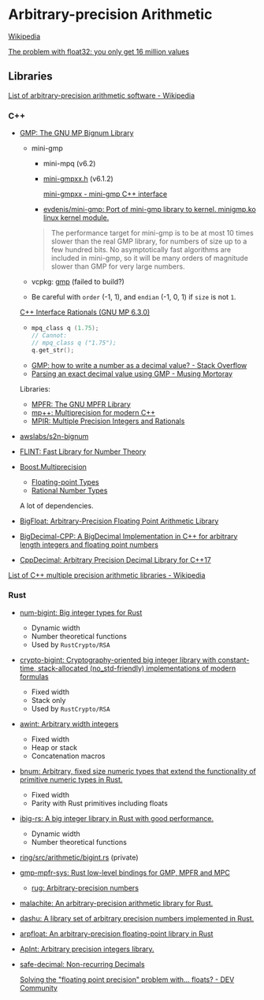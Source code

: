 # Arbitrary-precision Arithmetic
[Wikipedia](https://en.wikipedia.org/wiki/Arbitrary-precision_arithmetic)

[The problem with float32: you only get 16 million values](https://pythonspeed.com/articles/float64-float32-precision/)

## Libraries
[List of arbitrary-precision arithmetic software - Wikipedia](https://en.wikipedia.org/wiki/List_of_arbitrary-precision_arithmetic_software)

### C++
- [GMP: The GNU MP Bignum Library](https://gmplib.org/)
  - mini-gmp
    - mini-mpq (v6.2)
    - [mini-gmpxx.h](https://github.com/vfonov/cork/blob/CloudCompare/contrib/gmp-6.1.2/mini-gmp/mini-gmpxx.h) (v6.1.2)

      [mini-gmpxx - mini-gmp C++ interface](https://gmplib.org/list-archives/gmp-devel/2019-July/005271.html)
    - [evdenis/mini-gmp: Port of mini-gmp library to kernel. minigmp.ko linux kernel module.](https://github.com/evdenis/mini-gmp)

    > The performance target for mini-gmp is to be at most 10 times slower than the real GMP library, for numbers of size up to a few hundred bits. No asymptotically fast algorithms are included in mini-gmp, so it will be many orders of magnitude slower than GMP for very large numbers.
    
  - vcpkg: [gmp](https://vcpkg.io/en/package/gmp) (failed to build?)
  
  - Be careful with `order` (-1, 1), and `endian` (-1, 0, 1) if `size` is not `1`.

  [C++ Interface Rationals (GNU MP 6.3.0)](https://gmplib.org/manual/C_002b_002b-Interface-Rationals)
  - ```cpp
    mpq_class q (1.75);
    // Cannot:
    // mpq_class q ("1.75");
    q.get_str();
    ```
  - [GMP: how to write a number as a decimal value? - Stack Overflow](https://stackoverflow.com/questions/33740795/gmp-how-to-write-a-number-as-a-decimal-value)
  - [Parsing an exact decimal value using GMP - Musing Mortoray](https://mortoray.com/parsing-an-exact-decimal-value-using-gmp/)

  Libraries:
  - [MPFR: The GNU MPFR Library](https://www.mpfr.org/)
  - [mp++: Multiprecision for modern C++](https://github.com/bluescarni/mppp)
  - [MPIR: Multiple Precision Integers and Rationals](https://github.com/wbhart/mpir)

- [awslabs/s2n-bignum](https://github.com/awslabs/s2n-bignum)

- [FLINT: Fast Library for Number Theory](https://flintlib.org/)

- [Boost.Multiprecision](https://github.com/boostorg/multiprecision)
  - [Floating-point Types](https://www.boost.org/doc/libs/1_85_0/libs/multiprecision/doc/html/boost_multiprecision/tut/floats.html)
  - [Rational Number Types](https://www.boost.org/doc/libs/1_85_0/libs/multiprecision/doc/html/boost_multiprecision/tut/rational.html)

  A lot of dependencies.

- [BigFloat: Arbitrary-Precision Floating Point Arithmetic Library](https://github.com/Mariotti94/BigFloat)

- [BigDecimal-CPP: A BigDecimal Implementation in C++ for arbitrary length integers and floating point numbers](https://github.com/Sam-bit/BigDecimal-CPP)

- [CppDecimal: Arbitrary Precision Decimal Library for C++17](https://github.com/semihc/CppDecimal)

[List of C++ multiple precision arithmetic libraries - Wikipedia](https://en.wikipedia.org/wiki/List_of_C%2B%2B_multiple_precision_arithmetic_libraries)

### Rust
- [num-bigint: Big integer types for Rust](https://github.com/rust-num/num-bigint)
  - Dynamic width
  - Number theoretical functions
  - Used by `RustCrypto/RSA`
- [crypto-bigint: Cryptography-oriented big integer library with constant-time, stack-allocated (no\_std-friendly) implementations of modern formulas](https://github.com/RustCrypto/crypto-bigint)
  - Fixed width
  - Stack only
  - Used by `RustCrypto/RSA`
- [awint: Arbitrary width integers](https://github.com/AaronKutch/awint)
  - Fixed width
  - Heap or stack
  - Concatenation macros
- [bnum: Arbitrary, fixed size numeric types that extend the functionality of primitive numeric types in Rust.](https://github.com/isaacholt100/bnum)
  - Fixed width
  - Parity with Rust primitives including floats
- [ibig-rs: A big integer library in Rust with good performance.](https://github.com/tczajka/ibig-rs)
  - Dynamic width
  - Number theoretical functions
- [ring/src/arithmetic/bigint.rs](https://github.com/briansmith/ring/blob/main/src/arithmetic/bigint.rs) (private)

- [gmp-mpfr-sys: Rust low-level bindings for GMP, MPFR and MPC](https://gitlab.com/tspiteri/gmp-mpfr-sys)
  - [rug: Arbitrary-precision numbers](https://gitlab.com/tspiteri/rug)

- [malachite: An arbitrary-precision arithmetic library for Rust.](https://github.com/mhogrefe/malachite)

- [dashu: A library set of arbitrary precision numbers implemented in Rust.](https://github.com/cmpute/dashu)
- [arpfloat: An arbitrary-precision floating-point library in Rust](https://github.com/nadavrot/arpfloat)
- [ApInt: Arbitrary precision integers library.](https://github.com/Robbepop/apint)

- [safe-decimal: Non-recurring Decimals](https://github.com/voliva/safe-decimal)

  [Solving the "floating point precision" problem with... floats? - DEV Community](https://dev.to/voliva/solving-the-floating-point-precision-problem-with-floats-4369)
